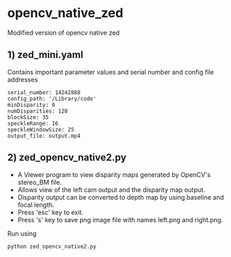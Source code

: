 # opencv_native_zed
Modified version of opencv native zed 


## 1) zed_mini.yaml

Contains important parameter values and serial number and config file addresses

```
serial_number: 14242888
config_path: '/Library/code'
minDisparity: 0
numDisparities: 128
blockSize: 35
speckleRange: 16
speckleWindowSize: 25
output_file: output.mp4
```

## 2) zed_opencv_native2.py
- A Viewer program to view disparity maps generated by OpenCV's stereo_BM file.
- Allows view of the left cam output and the disparity map output.
- Disparity output can be converted to depth map by using baseline and focal length.
- Press 'esc' key to exit. 
- Press 's' key to save png image file with names left.png and right.png.

Run using 

```
python zed_opencv_native2.py
```

